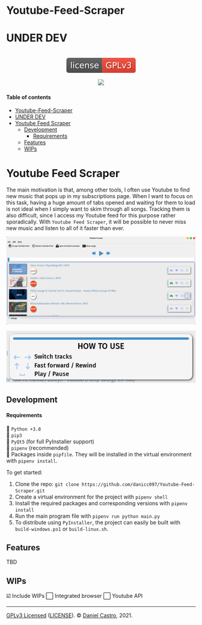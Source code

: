 # Youtube-Feed-Scraper

# UNDER DEV


<p align="center">
  <br>
  <a href="https://github.com/danicc097/Youtube-Feed-Scraper/blob/main/LICENSE"><img alt="undefined" src=".github/GPLv3_badge.svg"></a>
  <br>
</p>

<p align="center"><img href="https://www.python.org/" src="http://ForTheBadge.com/images/badges/made-with-python.svg"/></p>

#### Table of contents  <!-- omit in toc -->
- [Youtube-Feed-Scraper](#youtube-feed-scraper)
- [UNDER DEV](#under-dev)
- [Youtube Feed Scraper](#youtube-feed-scraper-1)
  - [Development](#development)
      - [Requirements](#requirements)
  - [Features](#features)
  - [WIPs](#wips)

# Youtube Feed Scraper
The main motivation is that, among other tools, I often use Youtube to find new music that pops up in my subscriptions page. When I want to focus on this task, having a huge amount of tabs opened and waiting for them to load is not ideal when I simply want to skim through all songs. Tracking them is also difficult, since I access my Youtube feed for this purpose rather sporadically. With ``Youtube Feed Scraper``, it will be possible to never miss new music and listen to all of it faster than ever.

<p align="center"><img src=".github/window_snip.png" alt="tab"/></p>
<p align="center"><img src=".github/usage_snip.png" alt="tab"/></p>


## Development

#### Requirements

📝 `Python +3.8`  
📝 `pip3`  
📝 `PyQt5` (for full PyInstaller support)  
📝 `pipenv` (recommended)  
📝 Packages inside `pipfile`. They will be installed in the virtual environment with `pipenv install`.

To get started:

1. Clone the repo: `git clone https://github.com/danicc097/Youtube-Feed-Scraper.git`
2. Create a virtual environment for the project with `pipenv shell`
2. Install the required packages and corresponding versions with `pipenv install`
3. Run the main program file with `pipenv run python main.py`
4. To distribute using `PyInstaller`, the project can easily be built with `build-windows.ps1` or `build-linux.sh`.

## Features

TBD

## WIPs

☑️ Include WIPs 
⬜ Integrated browser 
⬜ Youtube API 

---
[GPLv3 Licensed](https://www.gnu.org/licenses/gpl-3.0.en.html) ([LICENSE](https://github.com/danicc097/Youtube-Feed-Scraper/LICENSE)). © [Daniel Castro](https://github.com/danicc097), 2021.
